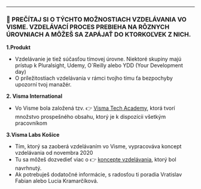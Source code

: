 

---

### 📖 PREČÍTAJ SI O TÝCHTO MOŽNOSTIACH VZDELÁVANIA VO VISME. VZDELÁVACÍ PROCES PREBIEHA NA RÔZNYCH ÚROVNIACH A MÔŽEŠ SA ZAPÁJAŤ DO KTORKOĽVEK Z NICH.

**1.Produkt**

-   Vzdelávanie je tiež súčasťou tímovej úrovne. Niektoré skupiny majú prístup k Pluralsight, Udemy, O´Reilly alebo YDD (Your Development day)
-   O príležitostiach vzdelávania v rámci tvojho tímu ťa bezpochyby upozorní tvoj manažér.

**2\. Visma International**

-   Vo Visme bola založená tzv. 👉 [Visma Tech Academy](https://confluence.visma.com/display/CTO/Visma+Tech+Academy), ktorá tvorí množstvo prospešného obsahu, ktorý je k dispozícii všetkým pracovníkom

**3.Visma Labs Košice**

-   Tím, ktorý sa zaoberá vzdelávaním vo Visme, vypracováva koncept vzdelávania od novembra 2020
-   Tu sa môžeš dozvedieť viac o 👉 [koncepte vzdelávania](https://docs.google.com/presentation/d/1MwgIwO5CE8r9qjpmxTYT6nI1E2ThZ1Vw/edit), ktorý bol navrhnutý.
-   Ak potrebuješ dodatočné informácie, s radosťou ti poradia Vratislav Fabian alebo Lucia Kramarčíková.